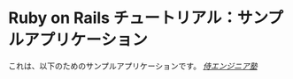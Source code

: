 # Ruby on Rails チュートリアル：サンプルアプリケーション

これは、以下のためのサンプルアプリケーションです。
[*侍エンジニア塾*](http://www.sejuku.net/)
